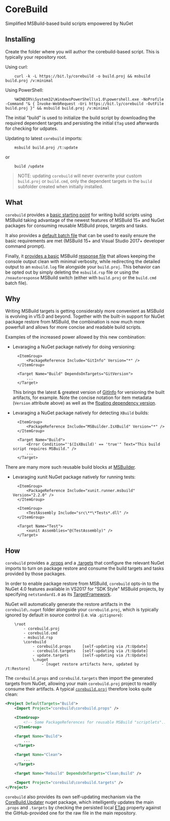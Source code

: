 # CoreBuild

Simplified MSBuild-based build scripts empowered by NuGet


## Installing

Create the folder where you will author the corebuild-based script. 
This is typically your repository root.

Using curl:

		curl -k -L https://bit.ly/corebuild -o build.proj && msbuild build.proj /v:minimal
	
Using PowerShell:

		%WINDIR%\System32\WindowsPowerShell\v1.0\powershell.exe -NoProfile -Command "& { Invoke-WebRequest -Uri https://bit.ly/corebuild -OutFile build.proj }" && msbuild build.proj /v:minimal

The initial "build" is used to initialize the build script by downloading the required dependent 
targets and persisting the initial `ETag` used afterwards for checking for udpates.

Updating to latest `corebuild` imports:

		msbuild build.proj /t:update

or

		build /update

> NOTE: updating `corebuild` will never overwrite your custom `build.proj` or 
> `build.cmd`, only the dependent targets in the `build` subfolder created when initially installed.


## What

`corebuild` provides a [basic starting point](https://github.com/kzu/corebuild/blob/master/src/build.proj) 
for writing build scripts using MSBuild taking advantage of the newest features of MSBuild 15+ 
and NuGet packages for consuming reusable MSBuild props, targets and tasks. 

It also provides a [default batch file](https://github.com/kzu/corebuild/blob/master/src/build.cmd) 
that can be used to easily ensure the basic requirements are met (MSBuild 15+ and Visual Studio 
2017+ developer command prompt).

Finally, it [provides a basic](https://github.com/kzu/corebuild/blob/master/src/msbuild.rsp) 
MSBuild [response file](https://msdn.microsoft.com/en-us/library/ms404301.aspx) 
that allows keeping the console output clean with minimal verbosity, while 
redirecting the detailed output to an `msbuild.log` file alongside your 
`build.proj`. This behavior can be opted out by simply deleting the `msbuild.rsp` file 
or using the `/noautoresponse` MSBuild switch (either with `build.proj` or the `build.cmd` 
batch file).

## Why

Writing MSBuild targets is getting considerably more convenient as MSBuild is evolving in 
v15.0 and beyond. Together with the built-in support for NuGet package restore from MSBuild, 
the combination is now much more powerfull and allows for more concise and readable build scripts.

Examples of the increased power allowed by this new combination:

* Levaraging a NuGet package natively for doing versioning:

		<ItemGroup>
			<PackageReference Include="GitInfo" Version="*" />
		</ItemGroup>

		<Target Name="Build" DependsOnTargets="GitVersion">
			...
		</Target>

  This brings the latest & greatest version of [GitInfo](https://www.nuget.org/packages/GitInfo) 
  for versioning the built artifacts, for example.
  Note the concise notation for item metadata (`Version` attribute above) as 
  well as the [floating dependency version](https://docs.nuget.org/ndocs/consume-packages/dependency-resolution#floating-versions).

* Levaraging a NuGet package natively for detecting `XBuild` builds:

		<ItemGroup>
			<PackageReference Include="MSBuilder.IsXBuild" Version="*" />
		</ItemGroup>

		<Target Name="Build">
			<Error Condition="'$(IsXBuild)' == 'true'" Text="This build script requires MSBuild." />
			...
		</Target>


There are many more such reusable build blocks at [MSBuilder](https://github.com/MobileEssentials/MSBuilder).

* Levaraging xunit NuGet package natively for running tests:

		<ItemGroup>
			<PackageReference Include="xunit.runner.msbuild" Version="2.2.0" />
		</ItemGroup>

		<ItemGroup>
			<TestAssembly Include="src\**\*Tests*.dll" />
		</ItemGroup>

		<Target Name="Test">
			<xunit Assemblies="@(TestAssembly)" />
		</Target>


## How

`corebuild` provides a [.props](https://github.com/kzu/corebuild/blob/master/src/build/corebuild.props) and 
a [.targets](https://github.com/kzu/corebuild/blob/master/src/build/corebuild.targets) that configure the 
relevant NuGet imports to turn on package restore and consume the build targets and tasks provided by those 
packages.

In order to enable package restore from MSBuild, `corebuild` opts-in to the NuGet 4.0 features available 
in VS2017 for "SDK Style" MSBuild projects, by specifying `netstandard1.0` as its 
[TargetFramework](https://github.com/kzu/corebuild/blob/master/src/build/corebuild.props#L5).

NuGet will automatically generate the restore artifacts in the `corebuild\.nuget` folder alongside your 
`corebuild.proj`, which is typically ignored by default in source control (i.e. via `.gitignore`):

		\root
			- corebuild.proj
			- corebuild.cmd
			- msbuild.rsp
			\corebuild
				- corebuild.props     [self-updating via /t:Update]
				- corebuild.targets   [self-updating via /t:Update]
				- update.targets      [self-updating via /t:Update]
				\.nuget
					- [nuget restore artifacts here, updated by /t:Restore]

The `corebuild.props` and `corebuild.targets` then import the generated targets from NuGet, allowing 
your main `corebuild.proj` project to readily consume their artifacts. 
A typical [`corebuild.proj`](https://github.com/kzu/corebuild/blob/master/src/corebuild.proj) therefore 
looks quite clean:

```xml
<Project DefaultTargets="Build">
	<Import Project="corebuild\corebuild.props" />

	<ItemGroup>
		<!-- Some PackageReferences for reusable MSBuild "scriptlets"... -->
	</ItemGroup>

	<Target Name="Build">
		...
	</Target>

	<Target Name="Clean">
		...
	</Target>

	<Target Name="Rebuild" DependsOnTargets="Clean;Build" />

	<Import Project="corebuild\corebuild.targets" />
</Project>
```

`corebuild` also provides its own self-updating mechanism via the [CoreBuild.Updater](https://www.nuget.org/packages/CoreBuild.Updater) 
nuget package, which intelligently updates the main `.props` and `.targets` by checking the persisted local 
[ETag](https://github.com/kzu/corebuild/blob/master/src/corebuild/corebuild.props#L10) property against the 
GitHub-provided one for the raw file in the main repository.